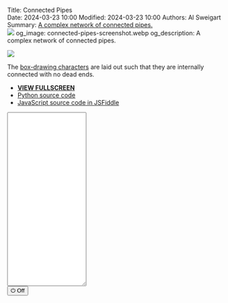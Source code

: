 Title: Connected Pipes    
Date: 2024-03-23 10:00
Modified: 2024-03-23 10:00
Authors: Al Sweigart
Summary: <a href="{filename}connected-pipes.md">A complex network of connected pipes.<br><img src="{static}/images/connected-pipes-screenshot.webp" style="max-width: 640px;"></a>
og_image: connected-pipes-screenshot.webp
og_description: A complex network of connected pipes.

<img src="{static}/images/connected-pipes-screenshot.webp" style="max-width: 640px;">

The [box-drawing characters](https://en.wikipedia.org/wiki/Box-drawing_character) are laid out such that they are internally connected with no dead ends.


* **[VIEW FULLSCREEN](/static/connected-pipes-fullscreen.html)**
* [Python source code](https://github.com/asweigart/scrollart/blob/main/python/connectedpipes.py)
* [JavaScript source code in JSFiddle](https://jsfiddle.net/asweigart/k6Lqhtyd/)

<div><textarea id="bextOutput" readonly style="height: 400px;"></textarea><br /><button type="button" onclick="running = !running;">&#x23FB; Off</button></div>

<script src="/static/bext.js"></script><link rel="stylesheet" href="/static/bext.css">
<script>// SCROLL CODE

let bextRowBuffer = 256;  // Change this to whatever size you want, or -1 for infinite buffer.
let running = true;
// Constants for settings:
const DELAY = 200;  // Pause after each row in milliseconds.
const WIDTH = 200;

// This setting changes the behavior to create the "long vertical style" if greater than 0.0:
const VERTICAL_STYLE_FACTOR = 1.0;  // Set between 0.0 and 1.0

// Constants for printed characters:
const UP_DOWN_CHAR = String.fromCharCode(9474);  // Character 9474 is '│'
const LEFT_RIGHT_CHAR = String.fromCharCode(9472);  // Character 9472 is '─'
const DOWN_RIGHT_CHAR = String.fromCharCode(9484);  // Character 9484 is '┌'
const DOWN_LEFT_CHAR = String.fromCharCode(9488);  // Character 9488 is '┐'
const UP_RIGHT_CHAR = String.fromCharCode(9492);  // Character 9492 is '└'
const UP_LEFT_CHAR = String.fromCharCode(9496);  // Character 9496 is '┘'
const UP_DOWN_RIGHT_CHAR = String.fromCharCode(9500);  // Character 9500 is '├'
const UP_DOWN_LEFT_CHAR = String.fromCharCode(9508);  // Character 9508 is '┤'
const DOWN_LEFT_RIGHT_CHAR = String.fromCharCode(9516);  // Character 9516 is '┬'
const UP_LEFT_RIGHT_CHAR = String.fromCharCode(9524);  // Character 9524 is '┴'
const CROSS_CHAR = String.fromCharCode(9532);  // Character 9532 is '┼'
const EMPTY = ' ';

// The previous printed row; initialize to up-left-right characters:
let prevRow = Array(WIDTH).fill(UP_LEFT_RIGHT_CHAR);


// Main loop
(async function main() {
    while (running) {

        let row = [];  // Character strings to print in this row.
        for (let i = 0; i < WIDTH; i++) {
            let prevChar = prevRow[i];
            let leftConnect, upConnect, downConnect, rightConnect;

            // Figure out if we need to connect the left side:
            leftConnect = i > 0 && "─┌└├┬┴┼".includes(row[i - 1]);

            // Figure out if we need to connect the up side:
            upConnect = "│┌┐├┤┬┼".includes(prevChar);

            // The downward and right side connection can be either:
            downConnect = Math.random() < 0.5;

            if (i == WIDTH - 1) {
                if (!upConnect && !downConnect && leftConnect && !rightConnect) {
                    // Make this a left-down pipe:
                    downConnect = true;
                } else if (!upConnect && downConnect && !leftConnect && !rightConnect) {
                    // Make this an empty space:
                    downConnect = false;
                } else if (upConnect && !downConnect && !leftConnect && !rightConnect) {
                    // Make this an up-down pipe:
                    downConnect = true;
                }
            } else {
                rightConnect = Math.random() < 0.5;
            }

            // Override rightConnect value if VERTICAL_STYLE_FACTOR is greater than 0.0:
            if (Math.random() < VERTICAL_STYLE_FACTOR) {
                rightConnect = false;
            }

            let char;
            // Get the character to print based on the connections to the four other sides:
            if (upConnect && downConnect && leftConnect && rightConnect) char = CROSS_CHAR;
            else if (upConnect && downConnect && leftConnect) char = UP_DOWN_LEFT_CHAR;
            else if (upConnect && downConnect && rightConnect) char = UP_DOWN_RIGHT_CHAR;
            else if (upConnect && downConnect) char = UP_DOWN_CHAR;
            else if (upConnect && leftConnect && rightConnect) char = UP_LEFT_RIGHT_CHAR;
            else if (upConnect && leftConnect) char = UP_LEFT_CHAR;
            else if (upConnect && rightConnect) char = UP_RIGHT_CHAR;
            else if (upConnect) char = Math.random() < 0.5 ? UP_DOWN_CHAR : UP_RIGHT_CHAR;  // Randomly end or continue the line upwards
            else if (downConnect && leftConnect && rightConnect) char = DOWN_LEFT_RIGHT_CHAR;
            else if (downConnect && leftConnect) char = DOWN_LEFT_CHAR;
            else if (downConnect && rightConnect) char = DOWN_RIGHT_CHAR;
            else if (downConnect) char = DOWN_RIGHT_CHAR;  // Force the line to go down and to the right
            else if (leftConnect && rightConnect) char = LEFT_RIGHT_CHAR;
            else if (leftConnect) char = Math.random() < 0.5 ? LEFT_RIGHT_CHAR : DOWN_LEFT_CHAR;  // Randomly end or bend the line leftwards
            else if (rightConnect) char = DOWN_RIGHT_CHAR;  // Force the line to go down and to the right
            else char = EMPTY;

            row.push(char);
        }

        print(row.join(''));
        prevRow = row;
        await sleep(DELAY);
    }
})();

</script>
